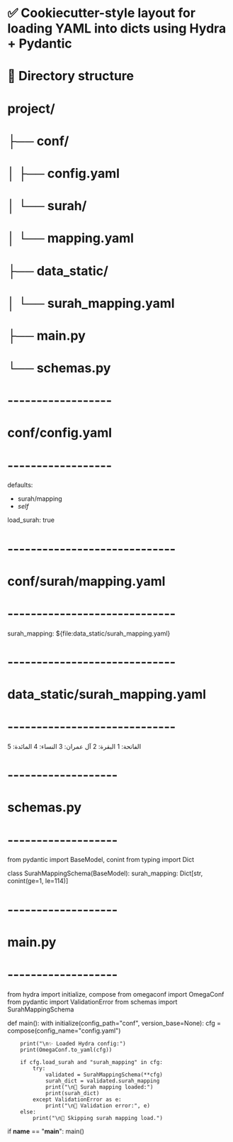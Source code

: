 # ✅ Cookiecutter-style layout for loading YAML into dicts using Hydra + Pydantic

# 📁 Directory structure
# project/
# ├── conf/
# │   ├── config.yaml
# │   └── surah/
# │       └── mapping.yaml
# ├── data_static/
# │   └── surah_mapping.yaml
# ├── main.py
# └── schemas.py

# ------------------
# conf/config.yaml
# ------------------
defaults:
  - surah/mapping
  - _self_

load_surah: true

# -----------------------------
# conf/surah/mapping.yaml
# -----------------------------
surah_mapping: ${file:data_static/surah_mapping.yaml}

# -----------------------------
# data_static/surah_mapping.yaml
# -----------------------------
الفاتحة: 1
البقرة: 2
آل عمران: 3
النساء: 4
المائدة: 5

# -------------------
# schemas.py
# -------------------
from pydantic import BaseModel, conint
from typing import Dict

class SurahMappingSchema(BaseModel):
    surah_mapping: Dict[str, conint(ge=1, le=114)]

# -------------------
# main.py
# -------------------
from hydra import initialize, compose
from omegaconf import OmegaConf
from pydantic import ValidationError
from schemas import SurahMappingSchema


def main():
    with initialize(config_path="conf", version_base=None):
        cfg = compose(config_name="config.yaml")

        print("\n✨ Loaded Hydra config:")
        print(OmegaConf.to_yaml(cfg))

        if cfg.load_surah and "surah_mapping" in cfg:
            try:
                validated = SurahMappingSchema(**cfg)
                surah_dict = validated.surah_mapping
                print("\n📄 Surah mapping loaded:")
                print(surah_dict)
            except ValidationError as e:
                print("\n🚫 Validation error:", e)
        else:
            print("\n🚧 Skipping surah mapping load.")


if __name__ == "__main__":
    main()
